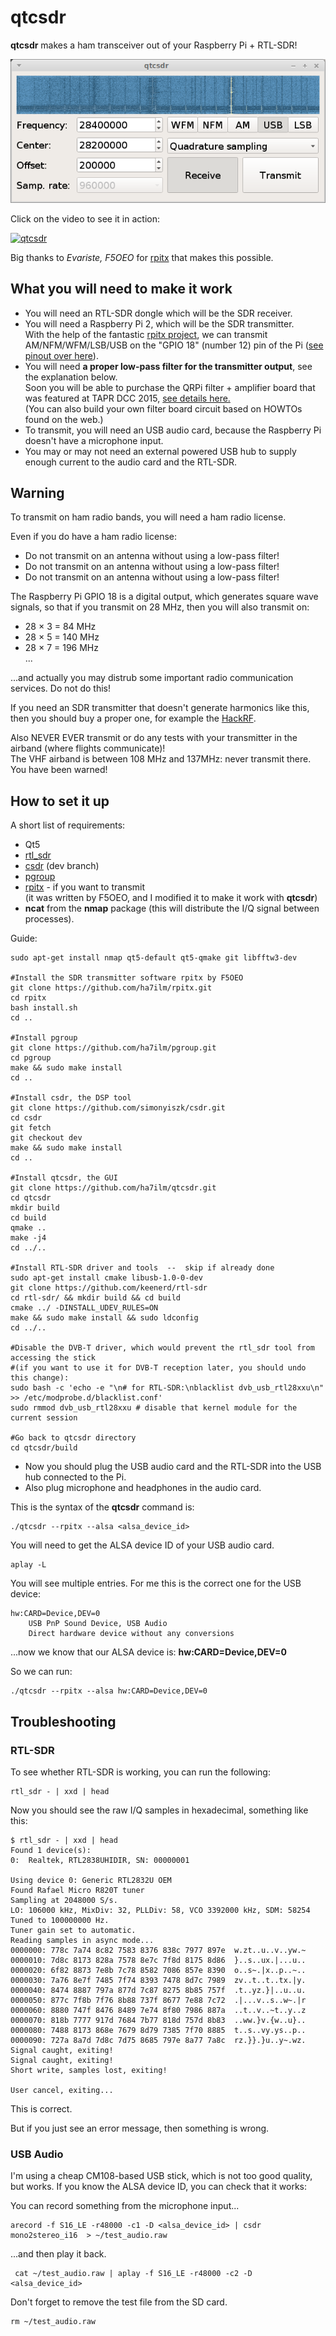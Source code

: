 # qtcsdr

**qtcsdr** makes a ham transceiver out of your Raspberry Pi + RTL-SDR!

![qtcsdr](/screenshot.png?raw=true)

Click on the video to see it in action:

<a href="https://www.youtube.com/watch?v=3Y8qJ6nmNPY" target="_blank"><img src="http://ha5kfu.sch.bme.hu/up/levlista/qtcsdr-screenshot-youtube.png" 
alt="qtcsdr"/></a>

Big thanks to *Evariste, F5OEO* for <a href="https://github.com/F5OEO/rpitx/">rpitx</a> that makes this possible.

## What you will need to make it work
* You will need an RTL-SDR dongle which will be the SDR receiver.
* You will need a Raspberry Pi 2, which will be the SDR transmitter.<br />With the help of the fantastic <a href="https://github.com/F5OEO/rpitx">rpitx project</a>, we can transmit AM/NFM/WFM/LSB/USB on the "GPIO 18" (number 12) pin of the Pi (<a href="http://301o583r8shhildde3s0vcnh.wpengine.netdna-cdn.com/wp-content/uploads/2015/04/Raspberry-Pi-GPIO-compressed.jpg">see pinout over here</a>).
* You will need **a proper low-pass filter for the transmitter output**, see the explanation below.<br />Soon you will be able to purchase the QRPi filter + amplifier board that was featured at TAPR DCC 2015, <a href="http://rfsparkling.com/qrpi">see details here.</a><br />(You can also build your own filter board circuit based on HOWTOs found on the web.)
* To transmit, you will need an USB audio card, because the Raspberry Pi doesn't have a microphone input. 
* You may or may not need an external powered USB hub to supply enough current to the audio card and the RTL-SDR.

## Warning

To transmit on ham radio bands, you will need a ham radio license.

Even if you do have a ham radio license:

* Do not transmit on an antenna without using a low-pass filter!
* Do not transmit on an antenna without using a low-pass filter!
* Do not transmit on an antenna without using a low-pass filter!
 
The Raspberry Pi GPIO 18 is a digital output, which generates square wave signals, so that if you transmit on 28 MHz, then you will also transmit on:

* 28 × 3 = 84 MHz
* 28 × 5 = 140 MHz
* 28 × 7 = 196 MHz<br/>...

...and actually you may distrub some important radio communication services. Do not do this!

If you need an SDR transmitter that doesn't generate harmonics like this, then you should buy a proper one, for example the <a href="https://greatscottgadgets.com/hackrf/">HackRF</a>.

Also NEVER EVER transmit or do any tests with your transmitter in the airband (where flights communicate)! <br />
The VHF airband is between 108 MHz and 137MHz: never transmit there. You have been warned!

## How to set it up

A short list of requirements:

* Qt5
* <a href="http://sdr.osmocom.org/trac/wiki/rtl-sdr">rtl_sdr</a>
* <a href="https://github.com/simonyiszk/csdr">csdr</a> (dev branch)
* <a href="https://github.com/ha7ilm/pgroup">pgroup</a>
* <a href="https://github.com/ha7ilm/rpitx">rpitx</a> - if you want to transmit<br />(it was written by F5OEO, and I modified it to make it work with **qtcsdr**)
* **ncat** from the **nmap** package (this will distribute the I/Q signal between processes).

Guide:

    sudo apt-get install nmap qt5-default qt5-qmake git libfftw3-dev

    #Install the SDR transmitter software rpitx by F5OEO
    git clone https://github.com/ha7ilm/rpitx.git
    cd rpitx
    bash install.sh
    cd ..
    
    #Install pgroup
    git clone https://github.com/ha7ilm/pgroup.git
    cd pgroup
    make && sudo make install
    cd ..
    
    #Install csdr, the DSP tool
    git clone https://github.com/simonyiszk/csdr.git
    cd csdr
    git fetch
    git checkout dev
    make && sudo make install
    cd ..
    
    #Install qtcsdr, the GUI
    git clone https://github.com/ha7ilm/qtcsdr.git
    cd qtcsdr
    mkdir build
    cd build
    qmake ..
    make -j4
    cd ../..
    
    #Install RTL-SDR driver and tools  --  skip if already done
    sudo apt-get install cmake libusb-1.0-0-dev 
    git clone https://github.com/keenerd/rtl-sdr
    cd rtl-sdr/ && mkdir build && cd build
    cmake ../ -DINSTALL_UDEV_RULES=ON
    make && sudo make install && sudo ldconfig
    cd ../..

    #Disable the DVB-T driver, which would prevent the rtl_sdr tool from accessing the stick
    #(if you want to use it for DVB-T reception later, you should undo this change):
    sudo bash -c 'echo -e "\n# for RTL-SDR:\nblacklist dvb_usb_rtl28xxu\n" >> /etc/modprobe.d/blacklist.conf'
    sudo rmmod dvb_usb_rtl28xxu # disable that kernel module for the current session
    
    #Go back to qtcsdr directory
    cd qtcsdr/build

* Now you should plug the USB audio card and the RTL-SDR into the USB hub connected to the Pi. 
* Also plug microphone and headphones in the audio card.

This is the syntax of the **qtcsdr** command is:

    ./qtcsdr --rpitx --alsa <alsa_device_id>

You will need to get the ALSA device ID of your USB audio card.

    aplay -L

You will see multiple entries. For me this is the correct one for the USB device:

    hw:CARD=Device,DEV=0
        USB PnP Sound Device, USB Audio
        Direct hardware device without any conversions

...now we know that our ALSA device is: **hw:CARD=Device,DEV=0**

So we can run:

    ./qtcsdr --rpitx --alsa hw:CARD=Device,DEV=0

## Troubleshooting

### RTL-SDR

To see whether RTL-SDR is working, you can run the following:

    rtl_sdr - | xxd | head
    
Now you should see the raw I/Q samples in hexadecimal, something like this:

    $ rtl_sdr - | xxd | head
    Found 1 device(s):
    0:  Realtek, RTL2838UHIDIR, SN: 00000001
    
    Using device 0: Generic RTL2832U OEM
    Found Rafael Micro R820T tuner
    Sampling at 2048000 S/s.
    LO: 106000 kHz, MixDiv: 32, PLLDiv: 58, VCO 3392000 kHz, SDM: 58254 
    Tuned to 100000000 Hz.
    Tuner gain set to automatic.
    Reading samples in async mode...
    0000000: 778c 7a74 8c82 7583 8376 838c 7977 897e  w.zt..u..v..yw.~
    0000010: 7d8c 8173 828a 7578 8e7c 7f8d 8175 8d86  }..s..ux.|...u..
    0000020: 6f82 8873 7e8b 7c78 8582 7086 857e 8390  o..s~.|x..p..~..
    0000030: 7a76 8e7f 7485 7f74 8393 7478 8d7c 7989  zv..t..t..tx.|y.
    0000040: 8474 8887 797a 877d 7c87 8275 8b85 757f  .t..yz.}|..u..u.
    0000050: 877c 7f8b 7f76 8b88 737f 8677 7e88 7c72  .|...v..s..w~.|r
    0000060: 8880 747f 8476 8489 7e74 8f80 7986 887a  ..t..v..~t..y..z
    0000070: 818b 7777 917d 7684 7b77 818d 757d 8b83  ..ww.}v.{w..u}..
    0000080: 7488 8173 868e 7679 8d79 7385 7f70 8885  t..s..vy.ys..p..
    0000090: 727a 8a7d 7d8c 7d75 8685 797e 8a77 7a8c  rz.}}.}u..y~.wz.
    Signal caught, exiting!
    Signal caught, exiting!
    Short write, samples lost, exiting!
    
    User cancel, exiting...

This is correct.

But if you just see an error message, then something is wrong.

### USB Audio

I'm using a cheap CM108-based USB stick, which is not too good quality, but works. 
If you know the ALSA device ID, you can check that it works:

You can record something from the microphone input...

    arecord -f S16_LE -r48000 -c1 -D <alsa_device_id> | csdr mono2stereo_i16  > ~/test_audio.raw

...and then play it back.

     cat ~/test_audio.raw | aplay -f S16_LE -r48000 -c2 -D <alsa_device_id>

Don't forget to remove the test file from the SD card.

    rm ~/test_audio.raw

